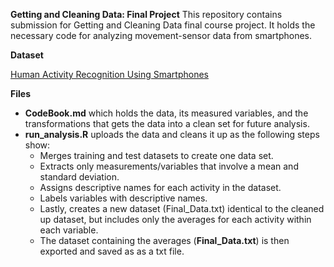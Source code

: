 **Getting and Cleaning Data: Final Project**
This repository contains submission for Getting and Cleaning Data final course project. It holds the necessary code for analyzing movement-sensor data from smartphones.

**Dataset**


[Human Activity Recognition Using Smartphones](https://archive.ics.uci.edu/ml/datasets/Human+Activity+Recognition+Using+Smartphones)

**Files**
- **CodeBook.md** which holds the data, its measured variables, and the transformations that gets the data into a clean set for future analysis.
- **run_analysis.R** uploads the data and cleans it up as the following steps show:
    - Merges training and test datasets to create one data set.
    - Extracts only measurements/variables that involve a mean and standard deviation.
    - Assigns descriptive names for each activity in the dataset.
    - Labels variables with descriptive names.
    - Lastly, creates a new dataset (Final_Data.txt) identical to the cleaned up dataset, but includes only the averages for each activity within each variable.
    - The dataset containing the averages (**Final_Data.txt**) is then exported and saved as as a txt file.
